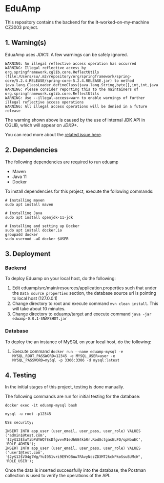 # EduAmp

This repository contains the backend for the It-worked-on-my-machine CZ3003 project.

## 1. Warning(s)

EduaAmp uses *JDK11*. A few warnings can be safely ignored.

```text
WARNING: An illegal reflective access operation has occurred
WARNING: Illegal reflective access by org.springframework.cglib.core.ReflectUtils (file:/Users/su/.m2/repository/org/springframework/spring-core/5.2.4.RELEASE/spring-core-5.2.4.RELEASE.jar) to method java.lang.ClassLoader.defineClass(java.lang.String,byte[],int,int,java.security.ProtectionDomain)
WARNING: Please consider reporting this to the maintainers of org.springframework.cglib.core.ReflectUtils
WARNING: Use --illegal-access=warn to enable warnings of further illegal reflective access operations
WARNING: All illegal access operations will be denied in a future release
```

The warning shown above is caused by the use of internal JDK API in CGLIB, which will appear on *JDK9+*. 

You can read more about the [related issue here](https://github.com/spring-projects/spring-framework/issues/22674).

## 2. Dependencies

The following dependencies are required to run eduamp
* Maven
* Java 11
* Docker

To install dependencies for this project, execute the following 
commands:
```
# Installing maven
sudo apt install maven

# Installing Java
sudo apt install openjdk-11-jdk

# Installing and setting up Docker
sudo apt install docker.io
groupadd docker
sudo usermod -aG docker $USER
```

## 3. Deployment

### Backend
To deploy Eduamp on your local host, do the following:
1. Edit eduamp/src/main/resources/application.properties such that under the `Data source properties` section, the database source url is pointing to local host (127.0.0.1) 
2. Change directory to root and execute command `mvn clean install`. This will take about 10 minutes.
3. Change directory to eduamp/target and execute command `java -jar eduamp-0.0.1-SNAPSHOT.jar`

### Database
To deploy the an instance of MySQL on your local host, do the following:
1. Execute command `docker run --name eduamp-mysql -e MYSQL_ROOT_PASSWORD=12345 -e MYSQL_USER=user -e MYSQL_PASSWORD=my5ql -p 3306:3306 -d mysql:latest`

## 4. Testing

In the initial stages of this project, testing is done manually. 

The following commands are run for initial testing for the database:
```
docker exec -it eduamp-mysql bash

mysql -u root -p12345

USE security;

INSERT INTO app_user (user_email, user_pass, user_role) VALUES ('admin1@test.com', '$2y$12$SuYibPdYWQ7EsDfgvvvM1eUhGB4kbRr.Rod8ctgasELFO/spNbuEC', 'ROLE_ADMIN');
INSERT INTO app_user (user_email, user_pass, user_role) VALUES ('user1@test.com', '$2y$12$VO4g7Wg/YuI051vri9E9YOBuw7RAvyNczZD3MT2kckPkoSsuBUMcW', 'ROLE_USER');
```

Once the data is inserted successfully into the database, the Postman collection is used to verify the operations of the API.